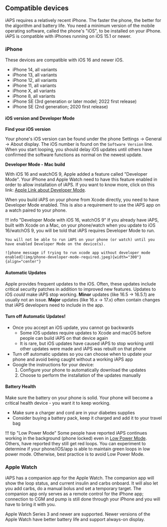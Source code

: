## Compatible devices

iAPS requires a relatively recent iPhone. The faster the phone, the better for the algorithm and battery life. You need a minimum version of the mobile operating software, called the phone's "iOS", to be installed on your iPhone. iAPS is compatible with iPhones running on iOS 15.1 or newer.

### iPhone

These devices are compatible with iOS 16 and newer iOS.

- iPhone 14, all variants
- iPhone 13, all variants
- iPhone 12, all variants
- iPhone 11, all variants
- iPhone X, all variants
- iPhone 8, all variants
- iPhone SE (3rd generation or later model; 2022 first release)
- iPhone SE (2nd generation; 2020 first release)

#### iOS version and Developer Mode

<b>Find your iOS version</b>

Your phone's iOS version can be found under the phone Settings -> General -> About display. The iOS number is found on the `Software Version` line. When you start looping, you should delay iOS updates until others have confirmed the software functions as normal on the newest update.

<b>Developer Mode - Mac build</b>

With iOS 16 and watchOS 9, Apple added a feature called "Developer Mode". Your iPhone and Apple Watch need to have this feature enabled in order to allow installation of iAPS. If you want to know more, click on this link: [Apple Link about Developer Mode](https://developer.apple.com/documentation/xcode/enabling-developer-mode-on-a-device).

When you build iAPS on your phone from Xcode directly, you need to have Developer Mode enabled. This is also a requirement to use the iAPS app on a watch paired to your phone.


!!! info "Developer Mode with iOS 16, watchOS 9"
    If you already have iAPS, built with Xcode on a Mac, on your phone/watch when you update to iOS 16/watchOS 9, you will be told that iAPS requires Developer Mode to run.
    
    You will not be able to run iAPS on your phone (or watch) until you have enabled Developer Mode on the device(s).

    ![phone message if trying to run xcode app without developer mode enabled](img/phone-developer-mode-required.jpeg){width="300"}
    {align="center"}

#### Automatic Updates

Apple provides frequent updates to the iOS. Often, these updates include critical security patches in addition to improved new features. Updates to iOS <i>could</i> make iAPS stop working. <b>Minor</b> updates (like 16.5 -> 16.5.1) are usually not an issue. <b>Major</b> updates (like 16.x -> 17.x) often contain changes that iAPS developers need to include in the app.

#### Turn off Automatic Updates!

* Once you accept an iOS update, you cannot go backwards
    * Some iOS updates require updates to Xcode and macOS before people can build iAPS on that device again
    * It is rare, but iOS updates have caused iAPS to stop working until other updates were made and iAPS was rebuilt on that phone
* Turn off automatic updates so you can choose when to update your phone and avoid being caught without a working iAPS app
* Google the instructions for your device:
    1. Configure your phone to automatically download the updates
    1. Choose to perform the installation of the updates manually

#### Battery Health

Make sure the battery on your phone is solid. Your phone will become a critical health device - you want it to keep working.

* Make sure a charger and cord are in your diabetes supplies
* Consider buying a battery pack, keep it charged and add it to your travel bag

!!! tip "Low Power Mode"
    Some people have reported iAPS continues working in the background (phone locked) even in [Low Power Mode](https://support.apple.com/en-us/HT205234). Others, have reported they still get red loops. You can experiment to determine if your phone/iOS/app is able to maintain green loops in low power mode.  Otherwise, best practice is to avoid Low Power Mode.

### Apple Watch

iAPS has a companion app for the Apple Watch. The companion app will show the loop status, and current insulin and carbs onboard. It will also let you add carbs, do a manual bolus and set a temporary target. The companion app only serves as a remote control for the iPhone app; connection to CGM and pump is still done through your iPhone and you will have to bring it with you.

Apple Watch Series 3 and newer are supported. Newer versions of the Apple Watch have better battery life and support always-on display.
